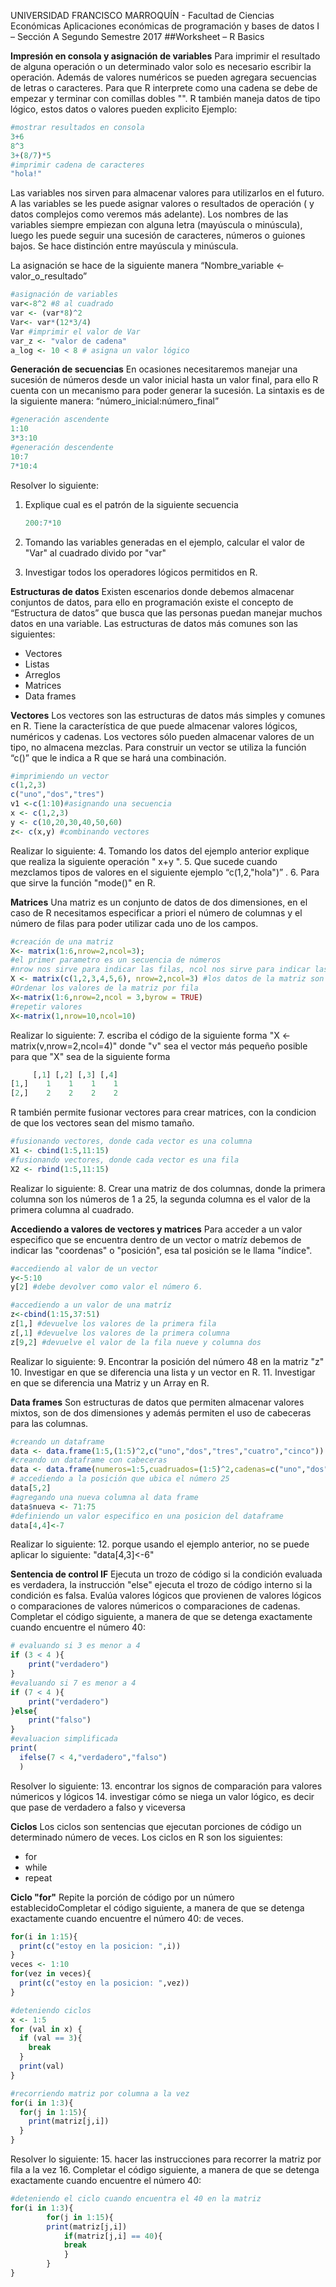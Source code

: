 UNIVERSIDAD FRANCISCO MARROQUÍN - Facultad de Ciencias Económicas
Aplicaciones económicas de programación y bases de datos I – Sección A
Segundo Semestre 2017
##Worksheet – R Basics

**Impresión en consola y asignación de variables**
Para imprimir el resultado de alguna operación o un determinado valor solo es necesario escribir la operación. Además de valores numéricos se pueden agregara secuencias de letras o caracteres. Para que R interprete como una cadena se debe de empezar y terminar con comillas dobles "". R también maneja datos de tipo lógico, estos datos o valores pueden explicito
Ejemplo:
~~~~R
#mostrar resultados en consola
3+6
8^3
3+(8/7)*5
#imprimir cadena de caracteres
"hola!"
~~~~
Las variables nos sirven para almacenar valores para utilizarlos en el futuro. A las variables se les puede asignar valores o resultados de operación (  y datos complejos como veremos más adelante).
Los nombres de las variables siempre empiezan con alguna letra (mayúscula o minúscula), luego les puede seguir una sucesión de caracteres, números o guiones bajos. Se hace distinción entre mayúscula y minúscula.

La asignación se hace de la siguiente manera “Nombre_variable <- valor_o_resultado”

~~~~R
#asignación de variables
var<-8^2 #8 al cuadrado
var <- (var*8)^2
Var<- var*(12*3/4)
Var #imprimir el valor de Var
var_z <- "valor de cadena"
a_log <- 10 < 8 # asigna un valor lógico 
~~~~

**Generación de secuencias**
En ocasiones necesitaremos manejar una sucesión de números desde un valor inicial hasta un valor final, para ello R cuenta con un mecanismo para poder generar la sucesión. La sintaxis es de la siguiente manera: “número_inicial:número_final”
~~~~R
#generación ascendente
1:10
3*3:10
#generación descendente
10:7
7*10:4
~~~~
Resolver lo siguiente:
1. Explique cual es el patrón de la siguiente secuencia

	~~~~R
	200:7*10
	~~~~

2. Tomando las variables generadas en el ejemplo, calcular el valor de "Var" al cuadrado divido por "var"
3. Investigar todos los operadores lógicos permitidos en R.


**Estructuras de datos**
Existen escenarios donde debemos almacenar conjuntos de datos, para ello en programación existe el concepto de “Estructura de datos” que busca que las personas puedan manejar muchos datos en una variable.
Las estructuras de datos más comunes son las siguientes:
* Vectores
* Listas
* Arreglos
* Matrices
* Data frames

**Vectores**
Los vectores son las estructuras de datos más simples y comunes en R. Tiene la característica de que puede  almacenar valores lógicos, numéricos y cadenas. Los vectores sólo pueden almacenar valores de un tipo, no almacena mezclas.  Para construir un vector se utiliza la función “c()” que le indica a R que se hará una combinación.
~~~~R
#imprimiendo un vector
c(1,2,3)
c("uno","dos","tres")
v1 <-c(1:10)#asignando una secuencia
x <- c(1,2,3)
y <- c(10,20,30,40,50,60)
z<- c(x,y) #combinando vectores
~~~~
Realizar lo siguiente:
4. Tomando los datos del ejemplo anterior explique que realiza la siguiente operación    " x+y ".
5. Que sucede cuando mezclamos tipos de valores en el siguiente ejemplo “c(1,2,"hola")” .
6. Para que sirve la función "mode()" en R.

**Matrices**
Una matriz es un conjunto de datos de dos dimensiones, en el caso de R necesitamos especificar a priori el número de columnas y el número de filas para poder utilizar cada uno de los campos. 
~~~~R
#creación de una matriz
X<- matrix(1:6,nrow=2,ncol=3);
#el primer parametro es un secuencia de números
#nrow nos sirve para indicar las filas, ncol nos sirve para indicar las columnas.
X <- matrix(c(1,2,3,4,5,6), nrow=2,ncol=3) #los datos de la matriz son de un vector
#Ordenar los valores de la matriz por fila
X<-matrix(1:6,nrow=2,ncol = 3,byrow = TRUE)
#repetir valores
X<-matrix(1,nrow=10,ncol=10)
~~~~

Realizar lo siguiente:
7. escriba el código de la siguiente forma "X <- matrix(v,nrow=2,ncol=4)" donde "v" sea el vector más pequeño posible para que "X" sea de la siguiente forma

~~~~R
     [,1] [,2] [,3] [,4]
[1,]    1    1    1    1
[2,]    2    2    2    2
~~~~
R también permite fusionar vectores para crear matrices, con la condicion de que los vectores sean del mismo tamaño.
~~~~R
#fusionando vectores, donde cada vector es una columna
X1 <- cbind(1:5,11:15)
#fusionando vectores, donde cada vector es una fila
X2 <- rbind(1:5,11:15)
~~~~

Realizar lo siguiente:
8. 	Crear una matriz de dos columnas, donde la primera columna son los números de 1 a 25, la segunda columna es el valor de la primera columna al cuadrado.

**Accediendo a valores de vectores y matrices**
Para acceder a un valor especifico que se encuentra dentro de un vector o matríz debemos de indicar las "coordenas" o "posición", esa tal posición se le llama "índice".
~~~~R
#accediendo al valor de un vector
y<-5:10
y[2] #debe devolver como valor el número 6.

#accediendo a un valor de una matríz
z<-cbind(1:15,37:51)
z[1,] #devuelve los valores de la primera fila
z[,1] #devuelve los valores de la primera columna
z[9,2] #devuelve el valor de la fila nueve y columna dos
~~~~

Realizar lo siguiente:
9. Encontrar la posición del número 48 en la matriz "z"
10. Investigar en que se diferencia una lista y un vector en R.
11. Investigar en que se diferencia una Matriz y un Array en R.

**Data frames**
Son estructuras de datos que permiten almacenar valores mixtos, son de dos dimensiones y además permiten el uso de cabeceras para las columnas.
~~~~R
#creando un dataframe
data <- data.frame(1:5,(1:5)^2,c("uno","dos","tres","cuatro","cinco"))
#creando un dataframe con cabeceras
data <- data.frame(numeros=1:5,cuadruados=(1:5)^2,cadenas=c("uno","dos","tres","cuatro","cinco"))
# accediendo a la posición que ubica el número 25
data[5,2]
#agregando una nueva columna al data frame
data$nueva <- 71:75
#definiendo un valor especifico en una posicion del dataframe
data[4,4]<-7

~~~~
Realizar lo siguiente:
12. porque usando el ejemplo anterior, no se puede aplicar lo siguiente: "data[4,3]<-6"


**Sentencia de control IF**
Ejecuta un trozo de código si la condición evaluada es verdadera, la instrucción "else" ejecuta el trozo de código interno si la condición es falsa. Evalúa valores lógicos que provienen de valores lógicos o comparaciones de valores númericos o comparaciones de cadenas.
Completar el código siguiente, a manera de que se detenga exactamente cuando encuentre el número 40:

~~~~R
# evaluando si 3 es menor a 4
if (3 < 4 ){
	print("verdadero")
}
#evaluando si 7 es menor a 4
if (7 < 4 ){
	print("verdadero")
}else{
	print("falso")
}
#evaluacion simplificada
print(
  ifelse(7 < 4,"verdadero","falso")
  )
~~~~
Resolver lo siguiente:
13. encontrar los signos de comparación para valores númericos y lógicos
14. investigar cómo se niega un valor lógico, es decir que pase de verdadero a falso y viceversa

**Ciclos**
Los ciclos son sentencias que ejecutan porciones de código un determinado número de veces. Los ciclos en R son los siguientes:
* for
* while
* repeat

**Ciclo "for"**
Repite la porción de código por un número establecidoCompletar el código siguiente, a manera de que se detenga exactamente cuando encuentre el número 40:
 de veces.
~~~~R
for(i in 1:15){
  print(c("estoy en la posicion: ",i))
}
veces <- 1:10
for(vez in veces){
  print(c("estoy en la posicion: ",vez))
}

#deteniendo ciclos
x <- 1:5
for (val in x) {
  if (val == 3){
    break
  }
  print(val)
}

#recorriendo matriz por columna a la vez
for(i in 1:3){
  for(j in 1:15){
    print(matriz[j,i])
  }
}
~~~~

Resolver lo siguiente:
15. hacer las instrucciones para recorrer la matriz por fila a la vez
16. Completar el código siguiente, a manera de que se detenga exactamente cuando encuentre el número 40:
~~~~R
#deteniendo el ciclo cuando encuentra el 40 en la matriz
for(i in 1:3){
		for(j in 1:15){
   	 	print(matriz[j,i])
    		if(matriz[j,i] == 40){
     	 	break
    		}
  		}
}
~~~~